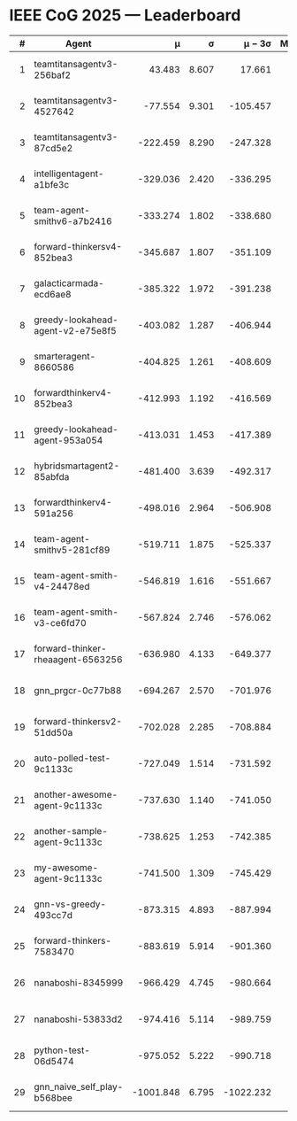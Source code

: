 # IEEE CoG 2025 — Leaderboard

| # | Agent | μ | σ | μ − 3σ | Matches | Updated |
|---:|---|---:|---:|---:|---:|---|
| 1 | teamtitansagentv3-256baf2 | 43.483 | 8.607 | 17.661 | 19936 | 2025-08-24 17:57 |
| 2 | teamtitansagentv3-4527642 | -77.554 | 9.301 | -105.457 | 19590 | 2025-08-24 17:57 |
| 3 | teamtitansagentv3-87cd5e2 | -222.459 | 8.290 | -247.328 | 20666 | 2025-08-24 17:57 |
| 4 | intelligentagent-a1bfe3c | -329.036 | 2.420 | -336.295 | 16531 | 2025-08-24 17:57 |
| 5 | team-agent-smithv6-a7b2416 | -333.274 | 1.802 | -338.680 | 19540 | 2025-08-24 17:57 |
| 6 | forward-thinkersv4-852bea3 | -345.687 | 1.807 | -351.109 | 15730 | 2025-08-24 17:57 |
| 7 | galacticarmada-ecd6ae8 | -385.322 | 1.972 | -391.238 | 18300 | 2025-08-24 17:57 |
| 8 | greedy-lookahead-agent-v2-e75e8f5 | -403.082 | 1.287 | -406.944 | 20070 | 2025-08-24 17:57 |
| 9 | smarteragent-8660586 | -404.825 | 1.261 | -408.609 | 16332 | 2025-08-24 17:57 |
| 10 | forwardthinkerv4-852bea3 | -412.993 | 1.192 | -416.569 | 16234 | 2025-08-24 17:57 |
| 11 | greedy-lookahead-agent-953a054 | -413.031 | 1.453 | -417.389 | 18130 | 2025-08-24 17:57 |
| 12 | hybridsmartagent2-85abfda | -481.400 | 3.639 | -492.317 | 16278 | 2025-08-24 17:57 |
| 13 | forwardthinkerv4-591a256 | -498.016 | 2.964 | -506.908 | 16107 | 2025-08-24 17:57 |
| 14 | team-agent-smithv5-281cf89 | -519.711 | 1.875 | -525.337 | 18880 | 2025-08-24 17:57 |
| 15 | team-agent-smith-v4-24478ed | -546.819 | 1.616 | -551.667 | 19776 | 2025-08-24 17:57 |
| 16 | team-agent-smith-v3-ce6fd70 | -567.824 | 2.746 | -576.062 | 20236 | 2025-08-24 17:57 |
| 17 | forward-thinker-rheaagent-6563256 | -636.980 | 4.133 | -649.377 | 18428 | 2025-08-24 17:57 |
| 18 | gnn_prgcr-0c77b88 | -694.267 | 2.570 | -701.976 | 17180 | 2025-08-24 17:57 |
| 19 | forward-thinkersv2-51dd50a | -702.028 | 2.285 | -708.884 | 18948 | 2025-08-24 17:57 |
| 20 | auto-polled-test-9c1133c | -727.049 | 1.514 | -731.592 | 20060 | 2025-08-24 17:57 |
| 21 | another-awesome-agent-9c1133c | -737.630 | 1.140 | -741.050 | 20980 | 2025-08-24 17:57 |
| 22 | another-sample-agent-9c1133c | -738.625 | 1.253 | -742.385 | 19580 | 2025-08-24 17:57 |
| 23 | my-awesome-agent-9c1133c | -741.500 | 1.309 | -745.429 | 19620 | 2025-08-24 17:57 |
| 24 | gnn-vs-greedy-493cc7d | -873.315 | 4.893 | -887.994 | 15220 | 2025-08-24 17:57 |
| 25 | forward-thinkers-7583470 | -883.619 | 5.914 | -901.360 | 18080 | 2025-08-24 17:57 |
| 26 | nanaboshi-8345999 | -966.429 | 4.745 | -980.664 | 15890 | 2025-08-24 17:57 |
| 27 | nanaboshi-53833d2 | -974.416 | 5.114 | -989.759 | 15220 | 2025-08-24 17:57 |
| 28 | python-test-06d5474 | -975.052 | 5.222 | -990.718 | 15650 | 2025-08-24 17:57 |
| 29 | gnn_naive_self_play-b568bee | -1001.848 | 6.795 | -1022.232 | 15600 | 2025-08-24 17:57 |
